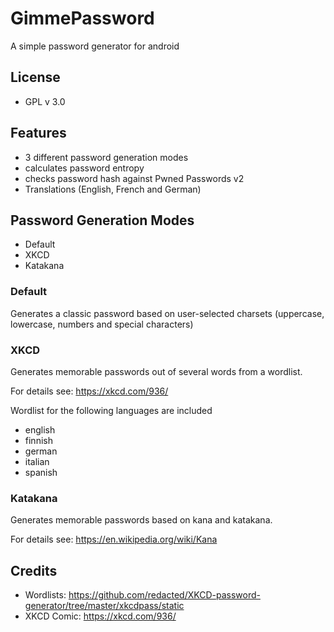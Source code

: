 # GimmePassword
A simple password generator for android

## License
* GPL v 3.0

## Features
- 3 different password generation modes
- calculates password entropy
- checks password hash against Pwned Passwords v2
- Translations (English, French and German)


## Password Generation Modes
* Default
* XKCD
* Katakana

### Default
Generates a classic password based on user-selected charsets (uppercase, lowercase, numbers and special characters)

### XKCD
Generates memorable passwords out of several words from a wordlist.

For details see: https://xkcd.com/936/

Wordlist for the following languages are included

* english
* finnish
* german
* italian
* spanish


### Katakana
Generates memorable passwords based on kana and katakana.

For details see: https://en.wikipedia.org/wiki/Kana


## Credits
* Wordlists: https://github.com/redacted/XKCD-password-generator/tree/master/xkcdpass/static
* XKCD Comic: https://xkcd.com/936/
